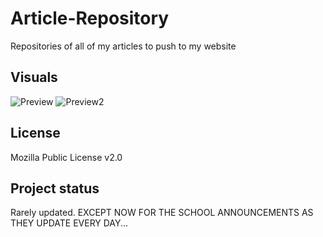 # Article-Repository

Repositories of all of my articles to push to my website

## Visuals
![Preview](https://gitlab.com/JoshMayBalGitHub/article-repository/-/raw/main/img/preview.png)
![Preview2](https://gitlab.com/JoshMayBalGitHub/article-repository/-/raw/main/img/preview2.png)

## License
Mozilla Public License v2.0

## Project status 
Rarely updated. EXCEPT NOW FOR THE SCHOOL ANNOUNCEMENTS AS THEY UPDATE EVERY DAY...
